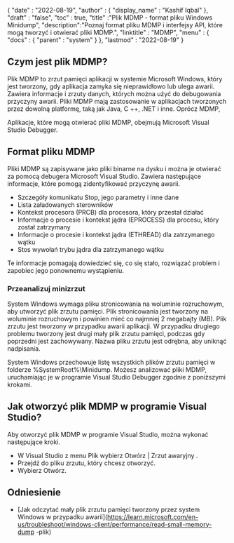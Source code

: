 {
  "date" : "2022-08-19",
  "author" : {
    "display_name" : "Kashif Iqbal"
},
  "draft" : "false",
  "toc" : true,
  "title" :"Plik MDMP - format pliku Windows Minidump",
  "description":"Poznaj format pliku MDMP i interfejsy API, które mogą tworzyć i otwierać pliki MDMP.",
  "linktitle" : "MDMP",
  "menu" : {
    "docs" : {
      "parent" : "system"
}
},
  "lastmod" : "2022-08-19"
}

## Czym jest plik MDMP?

Plik MDMP to zrzut pamięci aplikacji w systemie Microsoft Windows, który jest tworzony, gdy aplikacja zamyka się nieprawidłowo lub ulega awarii. Zawiera informacje i zrzuty danych, których można użyć do debugowania przyczyny awarii. Pliki MDMP mają zastosowanie w aplikacjach tworzonych przez dowolną platformę, taką jak Java, C ++, .NET i inne. Oprócz MDMP,

Aplikacje, które mogą otwierać pliki MDMP, obejmują Microsoft Visual Studio Debugger.

## Format pliku MDMP

Pliki MDMP są zapisywane jako pliki binarne na dysku i można je otwierać za pomocą debugera Microsoft Visual Studio. Zawiera następujące informacje, które pomogą zidentyfikować przyczynę awarii.

* Szczegóły komunikatu Stop, jego parametry i inne dane
* Lista załadowanych sterowników
* Kontekst procesora (PRCB) dla procesora, który przestał działać
* Informacje o procesie i kontekst jądra (EPROCESS) dla procesu, który został zatrzymany
* Informacje o procesie i kontekst jądra (ETHREAD) dla zatrzymanego wątku
* Stos wywołań trybu jądra dla zatrzymanego wątku

Te informacje pomagają dowiedzieć się, co się stało, rozwiązać problem i zapobiec jego ponownemu wystąpieniu.

### Przeanalizuj minizrzut

System Windows wymaga pliku stronicowania na woluminie rozruchowym, aby utworzyć plik zrzutu pamięci. Plik stronicowania jest tworzony na woluminie rozruchowym i powinien mieć co najmniej 2 megabajty (MB). Plik zrzutu jest tworzony w przypadku awarii aplikacji. W przypadku drugiego problemu tworzony jest drugi mały plik zrzutu pamięci, podczas gdy poprzedni jest zachowywany. Nazwa pliku zrzutu jest odrębna, aby uniknąć nadpisania.

System Windows przechowuje listę wszystkich plików zrzutu pamięci w folderze %SystemRoot%\Minidump. Możesz analizować pliki MDMP, uruchamiając je w programie Visual Studio Debugger zgodnie z poniższymi krokami.

## Jak otworzyć plik MDMP w programie Visual Studio?

Aby otworzyć plik MDMP w programie Visual Studio, można wykonać następujące kroki.

* W Visual Studio z menu Plik wybierz Otwórz | Zrzut awaryjny .
* Przejdź do pliku zrzutu, który chcesz otworzyć.
* Wybierz Otwórz.

## Odniesienie

* [Jak odczytać mały plik zrzutu pamięci tworzony przez system Windows w przypadku awarii](https://learn.microsoft.com/en-us/troubleshoot/windows-client/performance/read-small-memory-dump -plik)

